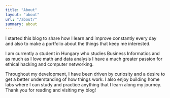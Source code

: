 ```yaml
---
title: "About"
layout: "about"
url: "/about/"
summary: about
---
```


I started this blog to share how I learn and improve constantly every day and also to make a portfolio about the things that keep me interested.

I am currently a student in Hungary who studies Business Informatics and as much as I love math and data analysis I have a much greater passion for ethical hacking and computer networking.

Throughout my development, I have been driven by curiosity and a desire to get a better understanding of how things work. I also enjoy building home labs where I can study and practice anything that I learn along my journey.
Thank you for reading and visiting my blog!